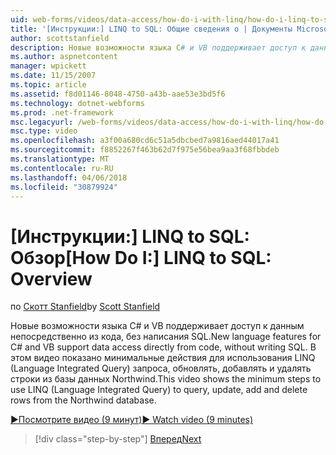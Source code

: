 ```yaml
---
uid: web-forms/videos/data-access/how-do-i-with-linq/how-do-i-linq-to-sql-overview
title: '[Инструкции:] LINQ to SQL: Общие сведения о | Документы Microsoft'
author: scottstanfield
description: Новые возможности языка C# и VB поддерживает доступ к данным непосредственно из кода, без написания SQL. В этом видео показано минимальные действия для использования LINQ (Language Int...
ms.author: aspnetcontent
manager: wpickett
ms.date: 11/15/2007
ms.topic: article
ms.assetid: f8d01146-8048-4750-a43b-aae53e3bd5f6
ms.technology: dotnet-webforms
ms.prod: .net-framework
msc.legacyurl: /web-forms/videos/data-access/how-do-i-with-linq/how-do-i-linq-to-sql-overview
msc.type: video
ms.openlocfilehash: a3f00a680cd6c51a5dbcbed7a9816aed44017a41
ms.sourcegitcommit: f8852267f463b62d7f975e56bea9aa3f68fbbdeb
ms.translationtype: MT
ms.contentlocale: ru-RU
ms.lasthandoff: 04/06/2018
ms.locfileid: "30879924"
---
```

<a name="how-do-i-linq-to-sql-overview"></a><span data-ttu-id="e2b6f-104">[Инструкции:] LINQ to SQL: Обзор</span><span class="sxs-lookup"><span data-stu-id="e2b6f-104">[How Do I:] LINQ to SQL: Overview</span></span>
====================
<span data-ttu-id="e2b6f-105">по [Скотт Stanfield](https://github.com/scottstanfield)</span><span class="sxs-lookup"><span data-stu-id="e2b6f-105">by [Scott Stanfield](https://github.com/scottstanfield)</span></span>

<span data-ttu-id="e2b6f-106">Новые возможности языка C# и VB поддерживает доступ к данным непосредственно из кода, без написания SQL.</span><span class="sxs-lookup"><span data-stu-id="e2b6f-106">New language features for C# and VB support data access directly from code, without writing SQL.</span></span> <span data-ttu-id="e2b6f-107">В этом видео показано минимальные действия для использования LINQ (Language Integrated Query) запроса, обновлять, добавлять и удалять строки из базы данных Northwind.</span><span class="sxs-lookup"><span data-stu-id="e2b6f-107">This video shows the minimum steps to use LINQ (Language Integrated Query) to query, update, add and delete rows from the Northwind database.</span></span>

[<span data-ttu-id="e2b6f-108">&#9654;Посмотрите видео (9 минут)</span><span class="sxs-lookup"><span data-stu-id="e2b6f-108">&#9654; Watch video (9 minutes)</span></span>](https://channel9.msdn.com/Blogs/ASP-NET-Site-Videos/how-do-i-linq-to-sql-overview)

> [!div class="step-by-step"]
> [<span data-ttu-id="e2b6f-109">Вперед</span><span class="sxs-lookup"><span data-stu-id="e2b6f-109">Next</span></span>](how-do-i-linq-to-sql-data-model.md)
